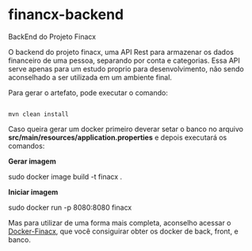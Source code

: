 # financx-backend
BackEnd do Projeto Finacx


O backend do projeto finacx, uma API Rest para armazenar os dados financeiro de uma pessoa, separando por conta e categorias. Essa API serve apenas para um estudo proprio para desenvolvimento, não sendo aconselhado a ser utilizada em um ambiente final.


Para gerar o artefato, pode executar o comando:


```shell 

mvn clean install 

```


Caso queira gerar um docker primeiro deverar setar o banco no arquivo **src/main/resources/application.properties** e depois executará os comandos: 

**Gerar imagem**


sudo docker image build -t finacx .

**Iniciar imagem**

sudo docker run -p 8080:8080 finacx


Mas para utilizar de uma forma mais completa, aconselho acessar o  [Docker-Finacx](https://github.com/geekwx/finacx-docker), que você consiguirar obter os docker de back, front, e banco. 
